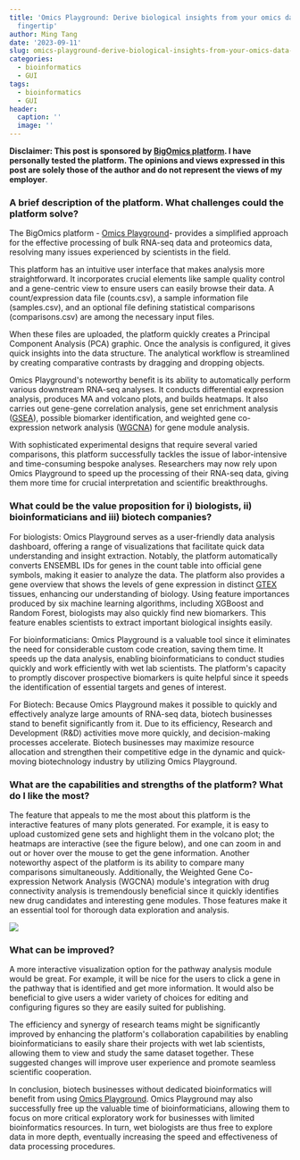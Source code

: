```yaml
---
title: 'Omics Playground: Derive biological insights from your omics data at your
  fingertip'
author: Ming Tang
date: '2023-09-11'
slug: omics-playground-derive-biological-insights-from-your-omics-data-at-your-fingertip
categories:
  - bioinformatics
  - GUI
tags:
  - bioinformatics
  - GUI
header:
  caption: ''
  image: ''
---
```


**Disclaimer: This post is sponsored by [BigOmics platform](https://bigomics.ch/). I have personally tested the platform. The opinions and views expressed in this post are solely those of the author and do not represent the views of my employer**.

### A brief description of the platform. What challenges could the platform solve?

The BigOmics platform - [Omics Playground](https://playground.bigomics.ch/)- provides a simplified approach for the effective processing of bulk RNA-seq data and proteomics data, resolving many issues experienced by scientists in the field.

This platform has an intuitive user interface that makes analysis more straightforward. It incorporates crucial elements like sample quality control and a gene-centric view to ensure users can easily browse their data. A count/expression data file (counts.csv), a sample information file (samples.csv), and an optional file defining statistical comparisons (comparisons.csv) are among the necessary input files.

When these files are uploaded, the platform quickly creates a Principal Component Analysis (PCA) graphic. Once the analysis is configured, it gives quick insights into the data structure. The analytical workflow is streamlined by creating comparative contrasts by dragging and dropping objects.

Omics Playground's noteworthy benefit is its ability to automatically perform various downstream RNA-seq analyses. It conducts differential expression analysis, produces MA and volcano plots, and builds heatmaps. It also carries out gene-gene correlation analysis, gene set enrichment analysis ([GSEA](https://www.gsea-msigdb.org/gsea/index.jsp)), possible biomarker identification, and weighted gene co-expression network analysis ([WGCNA](https://horvath.genetics.ucla.edu/html/CoexpressionNetwork/Rpackages/WGCNA/Tutorials/)) for gene module analysis.

With sophisticated experimental designs that require several varied comparisons, this platform successfully tackles the issue of labor-intensive and time-consuming bespoke analyses. Researchers may now rely upon Omics Playground to speed up the processing of their RNA-seq data, giving them more time for crucial interpretation and scientific breakthroughs.

### What could be the value proposition for i) biologists, ii) bioinformaticians and iii) biotech companies?

For biologists: Omics Playground serves as a user-friendly data analysis dashboard, offering a range of visualizations that facilitate quick data understanding and insight extraction. Notably, the platform automatically converts ENSEMBL IDs for genes in the count table into official gene symbols, making it easier to analyze the data. The platform also provides a gene overview that shows the levels of gene expression in distinct [GTEX](https://www.gtexportal.org/home/) tissues, enhancing our understanding of biology. Using feature importances produced by six machine learning algorithms, including XGBoost and Random Forest, biologists may also quickly find new biomarkers. This feature enables scientists to extract important biological insights easily.

For bioinformaticians: Omics Playground is a valuable tool since it eliminates the need for considerable custom code creation, saving them time. It speeds up the data analysis, enabling bioinformaticians to conduct studies quickly and work efficiently with wet lab scientists. The platform's capacity to promptly discover prospective biomarkers is quite helpful since it speeds the identification of essential targets and genes of interest.

For Biotech: Because Omics Playground makes it possible to quickly and effectively analyze large amounts of RNA-seq data, biotech businesses stand to benefit significantly from it. Due to its efficiency, Research and Development (R&D) activities move more quickly, and decision-making processes accelerate. Biotech businesses may maximize resource allocation and strengthen their competitive edge in the dynamic and quick-moving biotechnology industry by utilizing Omics Playground.

### What are the capabilities and strengths of the platform? What do I like the most?

The feature that appeals to me the most about this platform is the interactive features of many plots generated. For example, it is easy to upload customized gene sets and highlight them in the volcano plot; the heatmaps are interactive (see the figure below), and one can zoom in and out or hover over the mouse to get the gene information. Another noteworthy aspect of the platform is its ability to compare many comparisons simultaneously. Additionally, the Weighted Gene Co-expression Network Analysis (WGCNA) module's integration with drug connectivity analysis is tremendously beneficial since it quickly identifies new drug candidates and interesting gene modules. Those features make it an essential tool for thorough data exploration and analysis.

![](/img/bigomics.png)

### What can be improved?

A more interactive visualization option for the pathway analysis module would be great. For example, it will be nice for the users to click a gene in the pathway that is identified and get more information. It would also be beneficial to give users a wider variety of choices for editing and configuring figures so they are easily suited for publishing.

The efficiency and synergy of research teams might be significantly improved by enhancing the platform's collaboration capabilities by enabling bioinformaticians to easily share their projects with wet lab scientists, allowing them to view and study the same dataset together. These suggested changes will improve user experience and promote seamless scientific cooperation.

In conclusion, biotech businesses without dedicated bioinformatics will benefit from using [Omics Playground](https://bigomics.ch/). Omics Playground may also successfully free up the valuable time of bioinformaticians, allowing them to focus on more critical exploratory work for businesses with limited bioinformatics resources. In turn, wet biologists are thus free to explore data in more depth, eventually increasing the speed and effectiveness of data processing procedures.


